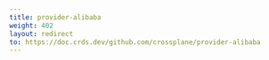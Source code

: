 ```yaml
---
title: provider-alibaba
weight: 402
layout: redirect
to: https://doc.crds.dev/github.com/crossplane/provider-alibaba
---
```

